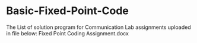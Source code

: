 # Basic-Fixed-Point-Code

The List of solution program for Communication Lab assignments uploaded in file below: 
Fixed Point Coding Assignment.docx
